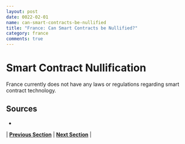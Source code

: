 ```yaml
---
layout: post
date: 0022-02-01
name: can-smart-contracts-be-nullified
title: "France: Can Smart Contracts be Nullified?"
category: france
comments: true
---
```


# Smart Contract Nullification
France currently does not have any laws or regulations regarding smart contract technology.

Sources
-- 
- 


| **[Previous Section](https://neo-project.github.io/global-blockchain-compliance-hub//france/france-dispute-resolution.html)** | **[Next Section]( https://neo-project.github.io/global-blockchain-compliance-hub//france/france-suggested-readings.html)** |
